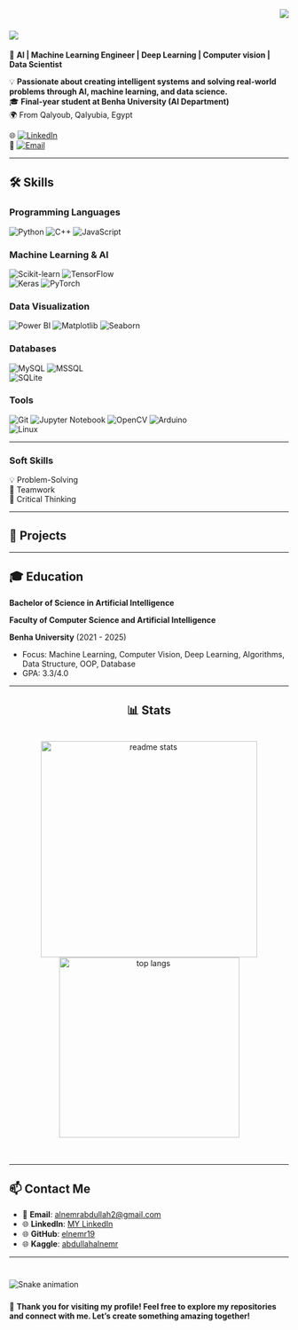 
<img align="right" src="https://visitor-badge.laobi.icu/badge/page_id-salesp07.salesp07" />
<h1>
<a href="https://git.io/typing-svg">
<img src="https://readme-typing-svg.herokuapp.com/?font=Righteous&size=35&center=true&width=500&height=70&duration=5000&lines=Hi+There!+👋;+I'm+Abdullah+Alnemr!;">
</a>
</h1>
<!--
<h3 align="center">A passionate AI Engineer from Egypt </h3>
<br/>
-->


<!--# Hi, I'm Abdullah 👋 -->  

🚀 **AI | Machine Learning Engineer | Deep Learning | Computer vision | Data Scientist**  

💡 **Passionate about creating intelligent systems and solving real-world problems through AI, machine learning, and data science.**  
🎓 **Final-year student at Benha University (AI Department)**  
🌍 From Qalyoub, Qalyubia, Egypt  

🌐 [![LinkedIn](https://img.shields.io/badge/-LinkedIn-blue?style=flat&logo=Linkedin&logoColor=white)](https://www.linkedin.com/in/abdullahalnemr/)  
📩 [![Email](https://img.shields.io/badge/-Email-d14836?style=flat&logo=Gmail&logoColor=white)](mailto:alnemrabdullah2@gmail.com)  
<!--🌐 [![Portfolio](https://img.shields.io/badge/-Portfolio-black?style=flat&logo=firefox&logoColor=white)](https://yourportfolio.com)-->  

---

## 🛠️ Skills

### **Programming Languages**
![Python](https://img.shields.io/badge/-Python-3776AB?style=flat&logo=python&logoColor=white)   ![C++](https://img.shields.io/badge/-C++-00599C?style=flat&logo=cplusplus&logoColor=white)   ![JavaScript](https://img.shields.io/badge/-JavaScript-F7DF1E?style=flat&logo=javascript&logoColor=black)

### **Machine Learning & AI**
![Scikit-learn](https://img.shields.io/badge/-Scikit%20Learn-F7931E?style=flat&logo=scikit-learn&logoColor=white)   ![TensorFlow](https://img.shields.io/badge/-TensorFlow-FF6F00?style=flat&logo=tensorflow&logoColor=white)  
![Keras](https://img.shields.io/badge/-Keras-D00000?style=flat&logo=keras&logoColor=white)   ![PyTorch](https://img.shields.io/badge/-PyTorch-EE4C2C?style=flat&logo=pytorch&logoColor=white)

### **Data Visualization**
![Power BI](https://img.shields.io/badge/-Power%20BI-F2C811?style=flat&logo=power-bi&logoColor=black)   ![Matplotlib](https://img.shields.io/badge/-Matplotlib-006400?style=flat&logo=python&logoColor=white)   ![Seaborn](https://img.shields.io/badge/-Seaborn-3776AB?style=flat&logo=python&logoColor=white)

### **Databases**
![MySQL](https://img.shields.io/badge/-MySQL-4479A1?style=flat&logo=mysql&logoColor=white)   ![MSSQL](https://img.shields.io/badge/-MSSQL-CC2927?style=flat&logo=microsoft-sql-server&logoColor=white)  
![SQLite](https://img.shields.io/badge/-SQLite-003B57?style=flat&logo=sqlite&logoColor=white)
<!--
### **Cloud & DevOps**
![AWS](https://img.shields.io/badge/-AWS-232F3E?style=flat&logo=amazon-aws&logoColor=white)   ![Google Cloud](https://img.shields.io/badge/-Google%20Cloud-4285F4?style=flat&logo=google-cloud&logoColor=white)  
![Azure](https://img.shields.io/badge/-Azure-0078D4?style=flat&logo=microsoft-azure&logoColor=white)   ![Docker](https://img.shields.io/badge/-Docker-2496ED?style=flat&logo=docker&logoColor=white)
-->
### **Tools**
![Git](https://img.shields.io/badge/-Git-F05032?style=flat&logo=git&logoColor=white)    ![Jupyter Notebook](https://img.shields.io/badge/-Jupyter-0078D7?style=flat&logo=jupyter&logoColor=white)
![OpenCV](https://img.shields.io/badge/-OpenCV-5C3EE8?style=flat&logo=opencv&logoColor=white)   ![Arduino](https://img.shields.io/badge/-Arduino-00979D?style=flat&logo=arduino&logoColor=white)  
![Linux](https://img.shields.io/badge/-Linux-FCC624?style=flat&logo=linux&logoColor=black)


---



### **Soft Skills**
💡 Problem-Solving  
👥 Teamwork  
🧠 Critical Thinking  

---

## 💼 Projects

<!--
### [🌦️ Weather Prediction App](https://github.com/YourUsername/WeatherPredictionApp)  
- **Description**: A user-friendly web app for weather condition prediction using machine learning models.  
- **Tech Stack**: ![Python](https://img.shields.io/badge/-Python-3776AB?style=flat&logo=python&logoColor=white), ![Streamlit](https://img.shields.io/badge/-Streamlit-FF4B4B?style=flat&logo=streamlit&logoColor=white), ![Scikit-learn](https://img.shields.io/badge/-Scikit--learn-F7931E?style=flat&logo=scikit-learn&logoColor=white)  
- **Features**: Users can upload files for predictions, and it supports multiple input formats.

### [🩺 Chest X-ray Pneumonia Detection](https://github.com/YourUsername/ChestXrayPneumoniaDetection)  
- **Description**: A CNN-based model that detects pneumonia from chest X-ray images with high accuracy.  
- **Tech Stack**: ![TensorFlow](https://img.shields.io/badge/-TensorFlow-FF6F00?style=flat&logo=tensorflow&logoColor=white), ![Keras](https://img.shields.io/badge/-Keras-D00000?style=flat&logo=keras&logoColor=white)  
- **Results**: Achieved 87.66% test accuracy using a robust CNN architecture.

### [😊 FER2013 Emotion Recognition](https://github.com/YourUsername/FER2013EmotionRecognition)  
- **Description**: A deep learning model trained on the FER2013 dataset to classify facial expressions into 7 categories.  
- **Tech Stack**: ![Python](https://img.shields.io/badge/-Python-3776AB?style=flat&logo=python&logoColor=white), ![TensorFlow](https://img.shields.io/badge/-TensorFlow-FF6F00?style=flat&logo=tensorflow&logoColor=white), ![Keras](https://img.shields.io/badge/-Keras-D00000?style=flat&logo=keras&logoColor=white)  
- **Key Challenges**: Addressed imbalanced datasets and overfitting by applying augmentation, dropout, and BatchNormalization.
-->

---

## 🎓 Education  

 **Bachelor of Science in Artificial Intelligence**
 
 **Faculty of Computer Science and Artificial Intelligence** 
 
 **Benha University** (2021 - 2025)  
  - Focus: Machine Learning, Computer Vision, Deep Learning, Algorithms, Data Structure, OOP, Database
  - GPA: 3.3/4.0  

<!--
## 📊 GitHub Stats  

![Your GitHub stats](https://github-readme-stats.vercel.app/api?username=YourUsername&show_icons=true&theme=radical)  
![Top Languages](https://github-readme-stats.vercel.app/api/top-langs/?username=YourUsername&layout=compact&theme=radical)

---
-->


<hr/>
<h2 align="center">📊 Stats</h2>
<br/>
<div align="center">
  <img width=390 src="https://github-readme-stats.vercel.app/api?username=elnemr19&count_private=true&show_icons=true&theme=react&rank_icon=github&border_radius=10" alt="readme stats"/>
  <br/>
  <img width=325 align="center" src="https://github-readme-stats.vercel.app/api/top-langs/?username=elnemr19&hide=HTML&langs_count=8&layout=compact&theme=react&border_radius=10" alt="top langs"/>
</div>
<br/><br/>




---
## 📫 Contact Me  

- 📧 **Email**: [alnemrabdullah2@gmail.com](mailto:alnemrabdullah2@gmail.com)  
- 🌐 **LinkedIn**: [MY LinkedIn](https://www.linkedin.com/in/yourprofile)  
- 🌐 **GitHub**: [elnemr19](https://github.com/elnemr19)
- 🌐 **Kaggle**: [abdullahalnemr](https://www.kaggle.com/abdullahalnemr)
<!-- - 🌐 **Portfolio**: [yourportfolio.com](https://yourportfolio.com)  -->
---


###

<br clear="both">

<img src="https://raw.githubusercontent.com/elnemr19/elnemr19/output/snake.svg" alt="Snake animation" />

###



🌟 **Thank you for visiting my profile! Feel free to explore my repositories and connect with me. Let’s create something amazing together!**
